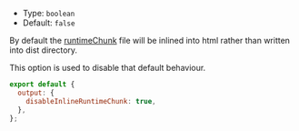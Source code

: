 - Type: `boolean`
- Default: `false`

By default the [runtimeChunk](https://webpack.js.org/configuration/optimization/#optimizationruntimechunk) file will be inlined into html rather than written into dist directory.

This option is used to disable that default behaviour.

```js
export default {
  output: {
    disableInlineRuntimeChunk: true,
  },
};
```
